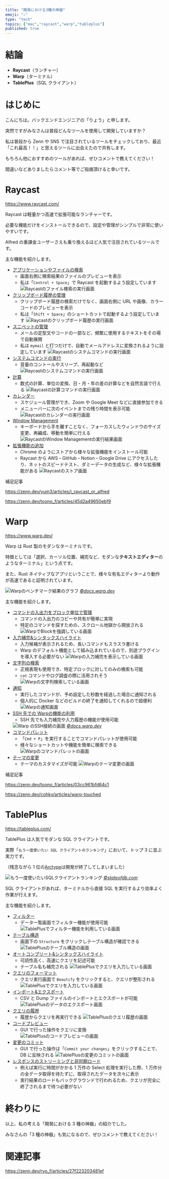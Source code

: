 ```yaml
---
title: "開発における3種の神器"
emoji: "⚔️"
type: "tech"
topics: ["mac","raycast","warp","tableplus"]
published: true
---
```


# 結論

- **Raycast**（ランチャー）
- **Warp**（ターミナル）
- **TablePlus**（SQL クライアント）

# はじめに

こんにちは。バックエンドエンジニアの「りょう」と申します。

突然ですがみなさんは普段どんなツールを使用して開発していますか？

私は普段から Zenn や SNS で注目されているツールをチェックしており、最近「これ最高！！」と思えるツールに出会えたので共有します。

もちろん他におすすめのツールがあれば、ぜひコメントで教えてください！

間違いなどありましたらコメント等でご指摘頂けると幸いです。

# Raycast

https://www.raycast.com/

Raycast は軽量かつ高速で拡張可能なランチャーです。

必要な機能だけをインストールできるので、設定や管理がシンプルで非常に使いやすいです。

Alfred の重課金ユーザーさえも乗り換えるほど人気で注目されているツールです。

主な機能を紹介します。

- [アプリケーションやファイルの検索](https://www.raycast.com/extensions/file-search)
  - 画面右側に検索結果のファイルのプレビューを表示
  - 私は「`Control + Space`」で Raycast を起動するよう設定しています
  ![Raycastのファイル検索の実行画面](/images/raycast_file_search.png)
- [クリップボード履歴の管理](https://www.raycast.com/extensions/clipboard-history)
  - クリップボード履歴の検索だけでなく、画面右側に URL や画像、カラーコードのプレビューを表示
  - 私は「`Shift + Space`」のショートカットで起動するよう設定しています
  ![Raycastのクリップボード履歴の実行画面](/images/raycast_clip_board_cmd.png)
- [スニペットの管理](https://www.raycast.com/extensions/snippets)
  - メールの定型文やコードの一部など、頻繁に使用するテキストをその場で自動展開
  - 私は `mymail` と打つだけで、自動でメールアドレスに変換されるように設定しています
  ![Raycastのシステムコマンドの実行画面](/images/raycast_snippets_cmd.png)
- [システムコマンドの実行](https://www.raycast.com/extensions/system)
  - 音量のコントールやスリープ、再起動など
  ![Raycastのシステムコマンドの実行画面](/images/raycast_system_cmd.png)
- [計算](https://www.raycast.com/extensions/calculator)
  - 数式の計算、単位の変換、日・月・年の差の計算などを自然言語で行える
  ![Raycastの計算コマンドの実行画面](/images/raycast_calc_cmd.png)
- [カレンダー](https://www.raycast.com/extensions/calendar)
  - スケジュール管理ができ、Zoom や Google Meet などに直接参加できる
  - メニューバーに次のイベントまでの残り時間を表示可能
  ![Raycastのカレンダーの実行画面](/images/raycast_calender.png)
- [Window Management](https://www.raycast.com/extensions/window-management)
  - キーボードから手を離すことなく、フォーカスしたウィンドウのサイズ変更、再編成、移動を簡単に行える
  ![RaycastのWindow Managementの実行結果画面](/images/raycast_window_management.png)
- [拡張機能の追加](https://www.raycast.com/store)
  - Chrome のようにストアから様々な拡張機能をインストール可能
  - Raycast から AWS・GitHub・Notion・Google Drive にアクセスしたり、ネットのスピードテスト、ダミーデータの生成など、様々な拡張機能がある
  ![Raycastのストア画面](/images/raycast_store.png)

補足記事

https://zenn.dev/yum3/articles/i_raycast_or_alfred

https://zenn.dev/toono_f/articles/45d2a49650ebf9

# Warp

https://www.warp.dev/

Warp は Rust 製のモダンなターミナルです。

特徴としては「選択、カーソル位置、補完など、モダンな**テキストエディター**のようなターミナル」という点です。

また、Rust ネイティブなアプリということで、様々な有名エディターより動作が高速であると証明されています。
<!-- textlint-disable rousseau -->
![Warpのベンチマーク結果のグラフ](/images/warp_benchmark.png)
*[&copy;docs.warp.dev](https://docs.warp.dev/how-does-warp-compare/performance)*
<!-- textlint-disable rousseau -->
主な機能を紹介します。

- [コマンドの入出力をブロック単位で管理](https://docs.warp.dev/features/blocks)
  - コマンドの入出力のコピーや共有が簡単に実現
  - 特定のコマンドを探すための、スクロール地獄から開放される
  ![WarpでBlockを強調している画面](/images/warp_block.png)
- [入力補完&シンタックスハイライト](https://docs.warp.dev/features/completions)
  - 入力候補が表示されるため、長いコマンドもスラスラ書ける
  - Warp のデフォルト機能として組み込まれているので、別途プラグインを導入する必要がない
  ![Warpの入力補完を表示している画面](/images/warp_suggestion.png)
- [文字列の検索](https://docs.warp.dev/features/find)
  - 正規表現も使用でき、特定ブロックに対してのみの検索も可能
  - `cat` コマンドやログ調査の際に活用されそう
  ![Warpの文字列検索している画面](/images/warp_find.png)
- [通知](https://docs.warp.dev/features/notifications)
  - 実行したコマンドが、予め設定した秒数を経過した場合に通知される
  - 個人的に Docker などのビルドの終了を通知してくれるので超便利
  ![Warpの通知画面](/images/warp_notification.png)
- [SSH 先での Warpの機能の利用](https://docs.warp.dev/features/ssh)
  - SSH 先でも入力補完や入力履歴の機能が使用可能
  <!-- textlint-disable rousseau -->
  ![Warp のSSH接続の画面](/images/warp_ssh.png)
  *[&copy;docs.warp.dev](https://docs.warp.dev/features/ssh)*
  <!-- textlint-enable rousseau -->
- [コマンドパレット](https://docs.warp.dev/features/command-palette)
  - 「`Cmd + P`」を実行することでコマンドパレットが使用可能
  - 様々なショートカットや機能を簡単に検索できる
  ![Warpのコマンドパレットの画面](/images/warp_command_palette.png)
- [テーマの変更](https://docs.warp.dev/features/themes)
  - テーマのカスタマイズが可能
  ![Warpのテーマ変更の画面](/images/warp_change_theme.png)

補足記事

https://zenn.dev/toono_f/articles/03cc961bfd64c1

https://zenn.dev/cohky/articles/warp-touched

# TablePlus

https://tableplus.com/

TablePlus は人気でモダンな SQL クライアントです。

実際「`もう一度使いたい SQL クライアントのランキング`」において、トップ 3 に並ぶ実力です。

（残念ながら 1 位の[Arctype](https://arctype.com/)は開発が終了してしまいました）
<!-- textlint-disable rousseau -->
![もう一度使いたいSQLクライアントランキング](/images/tableplus_ranking.png)
*[&copy;stateofdb.com](https://stateofdb.com/sql-db-clients)*
<!-- textlint-disable rousseau -->
SQL クライアントがあれば、ターミナルから直接 SQL を実行するより効率よく作業が行えます。

主な機能を紹介します。

- [フィルター](https://docs.tableplus.com/gui-tools/filter)
  - データ一覧画面でフィルター機能が使用可能
  ![TablePlusでフィルター機能を利用している画面](/images/tableplus_filter.png)
- [テーブル構造](https://docs.tableplus.com/gui-tools/working-with-table/table#view-table-structure)
  - 画面下の `Structure` をクリックしテーブル構造が確認できる
  ![TablePlusのテーブル構造の画面](/images/tableplus_table_structure.png)
- [オートコンプリート&シンタックスハイライト](https://docs.tableplus.com/query-editor/autocomplete)
  - 可読性高く、高速にクエリを記述可能
  - テーブル名も補完される
  ![TablePlusでクエリを入力している画面](/images/tableplus_suggestion.png)
- [クエリのフォーマット](https://docs.tableplus.com/query-editor/query-reformat)
  - クエリ実行画面で `Beautify` をクリックすると、クエリが整形される
  ![TablePlusでクエリを入力している画面](/images/tableplus_format.png)
- [インポート&エクスポート](https://docs.tableplus.com/gui-tools/import-and-export)
  - CSV と Dump ファイルのインポートとエクスポートが可能
  ![TablePlusのデータのエクスポート画面](/images/tableplus_export.png)
- [クエリの履歴](https://docs.tableplus.com/query-editor/query-history)
  - 履歴からクエリを再実行できる
  ![TablePlusのクエリ履歴の画面](/images/tableplus_query_history.png)
- [コードプレビュー](https://docs.tableplus.com/gui-tools/code-review-and-safemode/code-preview)
  - GUI で行った操作をクエリに変換
  ![TablePlusのコードプレビューの画面](/images/tableplus_code_preview.png)
- [変更のコミット](https://docs.tableplus.com/gui-tools/code-review-and-safemode/commit-changes)
  - GUI で行った操作は「`Commit your changes`」をクリックすることで、DB に反映される
  ![TablePlusの変更のコミットの画面](/images/tableplus_commit_changes.png)
- [レスポンスのストリーミングと非同期ロード](https://docs.tableplus.com/query-editor/streaming-results-and-async-loading)
  - 例えば実行に時間がかかる 1 万件の Select 処理を実行した際、1 万件分の全データ取得を待たずに、取得されたデータを次々に表示
  - 実行結果のロードもバックグラウンドで行われるため、クエリが完全に終了されるまで待つ必要がない

# 終わりに

以上、私の考える「開発における 3 種の神器」の紹介でした。

みなさんの「3 種の神器」も気になるので、ぜひコメントで教えてください！

# 関連記事

https://zenn.dev/ryo_f/articles/27f223203481ef
